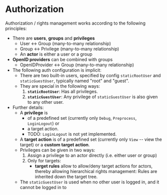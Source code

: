 # Authorization
Authorization / rights management works according to the following principles:

- There are **users**, **groups** and **privileges**
    - User <-> Group  (many-to-many relationship)
    - Group <-> Privilege (many-to-many relationship)
    - An **actor** is either a user or a group
- **OpenID providers** can be combined with groups
    - OpenIDProvider <-> Group (many-to-many relationship)
- The following auth configuration is implicit:
    - There are two built-in users, specified by config `staticRootUser` and `staticGuestUser`, typically named "root" and "guest".
    - They are special in the following ways:
        1. **`staticRootUser`**: Has all privileges.
        2. **`staticGuestUser`**: Any privilege of `staticGuestUser` is also given to any other user.
- Further details:
    - A **privilege** is
        - of a predefined set (currently only `Debug`, `Preprocess`, `LoginLogout`) or
        - a target action.
        - TODO: `LoginLogout` is not yet implemented.
    - A **target action** is of a predefined set (currently only `View` -- view the target) or a **custom target action**.
    - Privileges can be given in two ways:
        1. Assign a privilege to an actor directly (i.e. either user or group)
        2. Only for targets:
            - **target rules** allow to allow/deny target actions for actors, thereby allowing hierarchical rights management: Rules are inherited down the target tree.
    - The `staticGuestUser` is used when no other user is logged in, and it cannot be logged in to